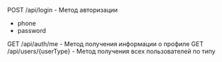 POST /api/login - Метод авторизации
- phone
- password

GET /api/auth/me - Метод получения информации о профиле
GET /api/users/{userType} - Метод получения всех пользователей по типу
